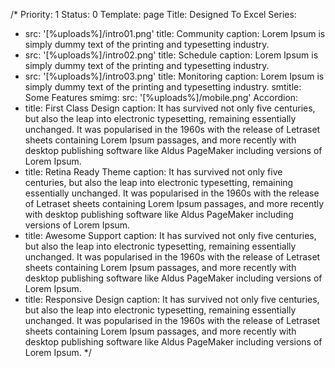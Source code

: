 /*
Priority: 1
Status: 0
Template: page
Title: Designed To Excel
Series:
- src: '[%uploads%]/intro01.png'
  title: Community
  caption: Lorem Ipsum is simply dummy text of the printing and typesetting industry.
- src: '[%uploads%]/intro02.png'
  title: Schedule
  caption: Lorem Ipsum is simply dummy text of the printing and typesetting industry.
- src: '[%uploads%]/intro03.png'
  title: Monitoring
  caption: Lorem Ipsum is simply dummy text of the printing and typesetting industry.
smtitle: Some Features
smimg:
  src: '[%uploads%]/mobile.png'
Accordion:
- title: First Class Design
  caption: It has survived not only five centuries, but also the leap into electronic typesetting, remaining essentially unchanged. It was popularised in the 1960s with the release of Letraset sheets containing Lorem Ipsum passages, and more recently with desktop publishing software like Aldus PageMaker including versions of Lorem Ipsum.
- title: Retina Ready Theme
  caption: It has survived not only five centuries, but also the leap into electronic typesetting, remaining essentially unchanged. It was popularised in the 1960s with the release of Letraset sheets containing Lorem Ipsum passages, and more recently with desktop publishing software like Aldus PageMaker including versions of Lorem Ipsum.
- title: Awesome Support
  caption: It has survived not only five centuries, but also the leap into electronic typesetting, remaining essentially unchanged. It was popularised in the 1960s with the release of Letraset sheets containing Lorem Ipsum passages, and more recently with desktop publishing software like Aldus PageMaker including versions of Lorem Ipsum.
- title: Responsive Design
  caption: It has survived not only five centuries, but also the leap into electronic typesetting, remaining essentially unchanged. It was popularised in the 1960s with the release of Letraset sheets containing Lorem Ipsum passages, and more recently with desktop publishing software like Aldus PageMaker including versions of Lorem Ipsum.
*/
